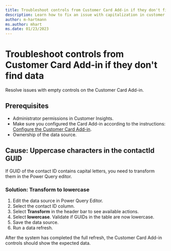 ```yaml
---
title: Troubleshoot controls from Customer Card Add-in if they don't find data
description: Learn how to fix an issue with capitalization in customer ID fields.
author: m-hartmann
ms.author: mhart
ms.date: 01/23/2023
---
```


# Troubleshoot controls from Customer Card Add-in if they don't find data

Resolve issues with empty controls on the Customer Card Add-in.

## Prerequisites

- Administrator permissions in Customer Insights.
- Make sure you configured the Card Add-in according to the instructions: [Configure the Customer Card Add-in](/dynamics365/customer-insights/customer-card-add-in.md#configure-the-customer-card-add-in).
- Ownership of the data source.

## Cause: Uppercase characters in the contactId GUID

If GUID of the contact ID contains capital letters, you need to transform them in the Power Query editor.

### Solution: Transform to lowercase

1. Edit the data source in Power Query Editor.
1. Select the contact ID column.
1. Select **Transform** in the header bar to see available actions.
1. Select **lowercase**. Validate if GUIDs in the table are now lowercase.
1. Save the data source.
1. Run a data refresh.

After the system has completed the full refresh, the Customer Card Add-in controls should show the expected data.
